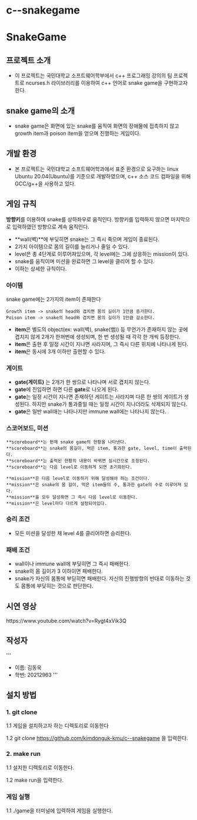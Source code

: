 # c--snakegame

<h1>SnakeGame</h1>
<h2> 프로젝트 소개</h2>   

  + 이 프로젝트는 국민대학교 소프트웨어학부에서 c++ 프로그래밍 강의의 팀 프로젝트로 ncurses.h 라이브러리를 이용하여 c++ 언어로 snake game을 구현하고자 한다.

<h2> snake game의 소개</h2>

  + snake game은 화면에 있는 snake를 움직여 화면의 장애물에 접촉하지 않고 growth item과 poison item을 얻으며 진행하는 게임이다.

<h2> 개발 환경 </h2>

  + 본 프로젝트는 국민대학교 소프트웨어학과에서 표준 환경으로 요구하는 linux Ubuntu 20.04(Ubuntu)를 기준으로 개발하였으며, c++ 소스 코드 컴파일을 위해 GCC/g++을 사용하고 있다.

<h2> 게임 규칙 </h2>

**방향키**를 이용하여 snake를 상하좌우로 움직인다. 방향키를 입력하지 않으면 마지막으로 입력하였던 방향으로 계속 움직인다.

  + **wall(벽)**에 부딪히면 snake는 그 즉시 죽으며 게임이 종료된다.
  + 2가지 아이템으로 몸의 길이를 늘리거나 줄일 수 있다.
  + level은 총 4단계로 이루어져있으며, 각 level에는 그에 상응하는 mission이 있다.
  + snake를 움직이며 미션을 완료하면 그 level을 클리어 할 수 있다.
  + 이하는 상세한 규칙이다.

<h3> 아이템 </h3>

snake game에는 2가지의 item이 존재한다

```
Growth item -> snake의 head와 겹치면 몸의 길이가 1만큼 증가한다.
Poison item -> snake의 head와 겹치면 몸의 길이가 1만큼 감소한다.
```  

  + **item**은 별도의 object(ex: wall(벽), snake(뱀)) 등 무언가가 존재하지 않는 곳에 겹치지 않게 2개가 한꺼번에 생성되며, 한 번 생성될 때 각각 한 개씩 등장한다.
  + **item**은 출현 후 일정 시간이 지나면 사라지며, 그 즉시 다른 위치에 나타나게 된다.
  + **item**은 동시에 3개 이하만 출현할 수 있다. 

<h3> 게이트 </h3>

  + **gate(게이트)** 는 2개가 한 쌍으로 나타나며 서로 겹치지 않는다.
  + **gate**에 진입하면 하면 다른 **gate**로 나오게 된다.
  + **gate**는 일정 시간이 지나면 존재하던 게이트는 사라지며 다른 한 쌍의 게이트가 생성된다. 하지만 snake가 통과중일 때는 일정 시간이 지나더라도 삭제되지 않는다.
  + **gate**은 일반 wall애는 나타나지만 immune wall에는 나타나지 않는다.

<h3> 스코어보드, 미션 </h3>

```
**scoreboard**는 현재 snake game의 현황을 나타낸다.
**scoreboard**는 snake의 몸길이, 먹은 item, 통과한 gate, level, time이 출력된다.
**scoreboard**는 출력된 현황의 내용이 바뀌면 실시간으로 조정된다.
**scoreboard**는 다음 level로 이동하게 되면 초기화된다.
```
```
**mission**은 다음 level로 이동하기 위해 달성해야 하는 조건이다.
**mission**은 snake의 몸 길이, 먹은 item들의 수, 통과한 gate의 수로 이루어져 있다.
**mission**을 모두 달성하면 그 즉시 다음 level로 이동한다.
**mission**은 level마다 다르게 설정되어있다.
```

<h3> 승리 조건 </h3>

  + 모든 미션을 달성한 채 level 4를 클리어하면 승리한다.

<h3> 패배 조건 </h3>

  + wall이나 immune wall에 부딪히면 그 즉시 패배한다.
  + snake의 몸 길이가 3 이하이면 패배한다.
  + snake가 자신의 몸통에 부딛히면 패배한다. 자신의 진행방향의 반대로 이동하는 것도 몸통에 부딪히는 것으로 판단한다.

<h2> 시연 영상 </h2>
https://www.youtube.com/watch?v=Rygt4xVik3Q

<h2> 작성자 </h2>

'''
  + 이름: 김동욱
  + 학번: 20212963
'''

<h2> 설치 방법 </h2>

<h3> 1. git clone </h3>
1.1 게임을 설치하고자 하는 디렉토리로 이동한다

1.2 git clone https://github.com/kimdonguk-kmu/c--snakegame
을 입력한다.

<h3> 2. make run </h3>
1.1 설치한 디렉토리로 이동한다.

1.2 make run을 입력한다.

<h3> 게임 실행 </h3>
1.1 ./game을 터미널에 입력하여 게임을 실행한다.
